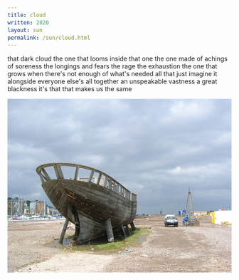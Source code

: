 ```yaml
---
title: cloud 
written: 2020
layout: sun
permalink: /sun/cloud.html
---
```


<div class="poem">
that dark cloud  
the one that looms  
inside  
that one  
the one made of achings  
of soreness  
the longings  
and fears  
the rage  
the exhaustion  
the one that grows  
when there's not enough  
of what's needed  
all that  
just imagine it  
alongside everyone else's  
all together  
an unspeakable vastness  
a great blackness  
it's that  
that makes us  
the same
</div>

!["dry dock boat"](/assets/images/faves/portisheadDryBoat.jpg "dry dock boat")
